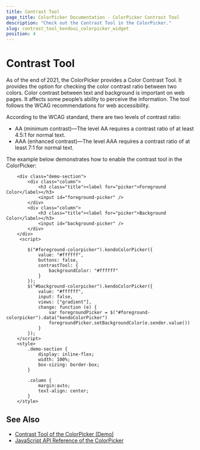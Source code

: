 ```yaml
---
title: Contrast Tool
page_title: ColorPicker Documentation - ColorPicker Contrast Tool
description: "Check out the Contrast Tool in the ColorPicker."
slug: contrast_tool_kendoui_colorpicker_widget
position: 4
---
```


# Contrast Tool

As of the end of 2021, the ColorPicker provides a Color Contrast Tool. It provides the option for checking the color contrast ratio between two colors. Color contrast between text and background is important on web pages. It affects some people’s ability to perceive the information. The tool follows the WCAG recommendations for web accessibility.

According to the WCAG standard, there are two levels of contrast ratio:
 * AA (minimum contrast)—The level AA requires a contrast ratio of at least 4.5:1 for normal text.
 * AAA (enhanced contrast)—The level AAA requires a contrast ratio of at least 7:1 for normal text.

The example below demonstrates how to enable the contrast tool in the ColorPicker:

```dojo
    <div class="demo-section">
        <div class="column">
            <h3 class="title"><label for="picker">Foreground Color</label></h3>
            <input id="foreground-picker" />
        </div>
        <div class="column">
            <h3 class="title"><label for="picker">Background Color</label></h3>
            <input id="background-picker" />
        </div>
    </div>
     <script>

        $("#foreground-colorpicker").kendoColorPicker({
            value: "#ffffff",
            buttons: false,
            contrastTool: {
                backgroundColor: "#ffffff"
            }
        });
        $("#background-colorpicker").kendoColorPicker({
            value: "#ffffff",
            input: false,
            views: ["gradient"],
            change: function (e) {
                var foregroundPicker = $("#foreground-colorpicker").data("kendoColorPicker")
                foregroundPicker.setBackgroundColor(e.sender.value())
            }
        });
    </script>
    <style>
        .demo-section {
            display: inline-flex;
            width: 100%;
            box-sizing: border-box;
        }

        .column {
            margin:auto;
            text-align: center;
        }
    </style>
```

## See Also

* [Contrast Tool of the ColorPicker (Demo)](https://demos.telerik.com/kendo-ui/colorpicker/contrast-tool)
* [JavaScript API Reference of the ColorPicker](/api/javascript/ui/colorpicker)
